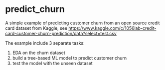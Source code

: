 # predict_churn
A simple example of predicting customer churn from an open source credit card dataset from Kaggle, see https://www.kaggle.com/c/1056lab-credit-card-customer-churn-prediction/data?select=test.csv


The example include 3 separate tasks:
1) EDA on the churn dataset
2) build a tree-based ML model to predict customer churn
3) test the model with the unseen dataset
